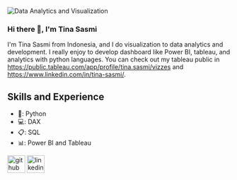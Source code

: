![Data Analytics and Visualization](https://media.licdn.com/dms/image/D5616AQF2M-52otE1eA/profile-displaybackgroundimage-shrink_350_1400/0/1698226675089?e=1703721600&v=beta&t=JHxtlvspGi6UraZVovhLzieUMgYNgFP8jAETxGL5kQs)

### Hi there 👋, I'm Tina Sasmi
I'm Tina Sasmi from Indonesia, and I do visualization to data analytics and development. I really enjoy to develop dashboard like Power BI, tableau, and analytics with python languages. You can check out my tableau public in https://public.tableau.com/app/profile/tina.sasmi/vizzes and https://www.linkedin.com/in/tina-sasmi/.

## Skills and Experience 
* 🐍: Python 
* 💻: DAX 
* 📋: SQL 
* 📊: Power BI and Tableau

[<img src='https://cdn.jsdelivr.net/npm/simple-icons@3.0.1/icons/github.svg' alt='github' height='40'>](https://github.com/https://github.com/tinasasmi)  [<img src='https://cdn.jsdelivr.net/npm/simple-icons@3.0.1/icons/linkedin.svg' alt='linkedin' height='40'>](https://www.linkedin.com/in/https://www.linkedin.com/in/tina-sasmi//)  




